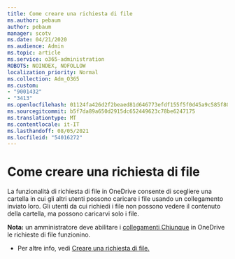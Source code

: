 ```yaml
---
title: Come creare una richiesta di file
ms.author: pebaum
author: pebaum
manager: scotv
ms.date: 04/21/2020
ms.audience: Admin
ms.topic: article
ms.service: o365-administration
ROBOTS: NOINDEX, NOFOLLOW
localization_priority: Normal
ms.collection: Adm_O365
ms.custom:
- "9001432"
- "3413"
ms.openlocfilehash: 01124fa426d2f2beaed81d646773efdf155f5f0d45a9c585f80913b111fa9598
ms.sourcegitcommit: b5f7da89a650d2915dc652449623c78be6247175
ms.translationtype: MT
ms.contentlocale: it-IT
ms.lasthandoff: 08/05/2021
ms.locfileid: "54016272"
---
```

# <a name="how-to-create-a-file-request"></a>Come creare una richiesta di file

La funzionalità di richiesta di file in OneDrive consente di scegliere una cartella in cui gli altri utenti possono caricare i file usando un collegamento inviato loro. Gli utenti da cui richiedi i file non possono vedere il contenuto della cartella, ma possono caricarvi solo i file.

**Nota:** un amministratore deve abilitare i [collegamenti Chiunque](https://docs.microsoft.com/sharepoint/turn-external-sharing-on-or-off) in OneDrive le richieste di file funzionino.

- Per altre info, vedi [Creare una richiesta di file.](https://support.office.com/article/create-a-file-request-f54aa7f8-2589-4421-b351-d415fc3b83af)
